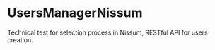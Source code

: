 # UsersManagerNissum
Technical test for  selection process in Nissum, RESTful  API for users creation.
